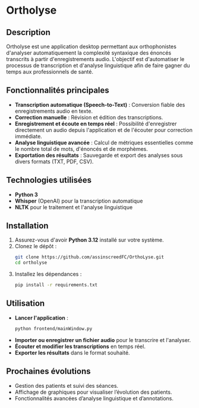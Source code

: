 # Ortholyse

## Description
Ortholyse est une application desktop permettant aux orthophonistes d'analyser automatiquement la complexité syntaxique des énoncés transcrits à partir d'enregistrements audio. L'objectif est d'automatiser le processus de transcription et d'analyse linguistique afin de faire gagner du temps aux professionnels de santé.

## Fonctionnalités principales
- **Transcription automatique (Speech-to-Text)** : Conversion fiable des enregistrements audio en texte.
- **Correction manuelle** : Révision et édition des transcriptions.
- **Enregistrement et écoute en temps réel** : Possibilité d'enregistrer directement un audio depuis l'application et de l'écouter pour correction immédiate.
- **Analyse linguistique avancée** : Calcul de métriques essentielles comme le nombre total de mots, d'énoncés et de morphèmes.
- **Exportation des résultats** : Sauvegarde et export des analyses sous divers formats (TXT, PDF, CSV).

## Technologies utilisées
- **Python 3**
- **Whisper** (OpenAI) pour la transcription automatique
- **NLTK** pour le traitement et l'analyse linguistique

## Installation
1. Assurez-vous d'avoir **Python 3.12** installé sur votre système.
2. Clonez le dépôt :
   ```sh
   git clone https://github.com/assinscreedFC/OrthoLyse.git
   cd ortholyse
   ```
3. Installez les dépendances :
   ```sh
   pip install -r requirements.txt
   ```

## Utilisation
- **Lancer l'application** :
   ```sh
   python frontend/mainWindow.py
   ```
- **Importer ou enregistrer un fichier audio** pour le transcrire et l'analyser.
- **Écouter et modifier les transcriptions** en temps réel.
- **Exporter les résultats** dans le format souhaité.

## Prochaines évolutions
- Gestion des patients et suivi des séances.
- Affichage de graphiques pour visualiser l’évolution des patients.
- Fonctionnalités avancées d’analyse linguistique et d’annotations.
